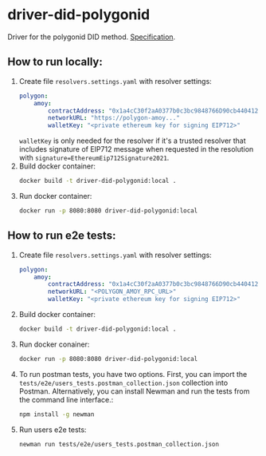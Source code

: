 # driver-did-polygonid
Driver for the polygonid DID method. 
[Specification](https://github.com/0xPolygonID/did-polygonid).

## How to run locally:
1. Create file `resolvers.settings.yaml` with resolver settings:
    ```yaml
    polygon:
        amoy:
            contractAddress: "0x1a4cC30f2aA0377b0c3bc9848766D90cb4404124"
            networkURL: "https://polygon-amoy..."
            walletKey: "<private ethereum key for signing EIP712>"
    ```
    `walletKey` is only needed for the resolver if it's a trusted resolver that includes signature of EIP712 message when requested in the resolution with `signature=EthereumEip712Signature2021`.
2. Build docker container:
    ```bash
    docker build -t driver-did-polygonid:local .
    ```
3. Run docker container:
    ```bash
    docker run -p 8080:8080 driver-did-polygonid:local
    ```

## How to run e2e tests:
1. Create file `resolvers.settings.yaml` with resolver settings:
    ```yaml
    polygon:
        amoy:
            contractAddress: "0x1a4cC30f2aA0377b0c3bc9848766D90cb4404124"
            networkURL: "<POLYGON_AMOY_RPC_URL>"
            walletKey: "<private ethereum key for signing EIP712>"
    ```
2. Build docker container:
    ```bash
    docker build -t driver-did-polygonid:local .
    ```
3. Run docker conainer:
    ```bash
    docker run -p 8080:8080 driver-did-polygonid:local
    ```
4. To run postman tests, you have two options. First, you can import the `tests/e2e/users_tests.postman_collection.json` collection into Postman. Alternatively, you can install Newman and run the tests from the command line interface.:
    ```bash
    npm install -g newman
    ```
5. Run users e2e tests:
    ```bash
    newman run tests/e2e/users_tests.postman_collection.json
    ```
